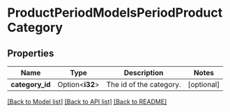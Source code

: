 # ProductPeriodModelsPeriodProductCategory

## Properties

Name | Type | Description | Notes
------------ | ------------- | ------------- | -------------
**category_id** | Option<**i32**> | The id of the category. | [optional]

[[Back to Model list]](../README.md#documentation-for-models) [[Back to API list]](../README.md#documentation-for-api-endpoints) [[Back to README]](../README.md)


